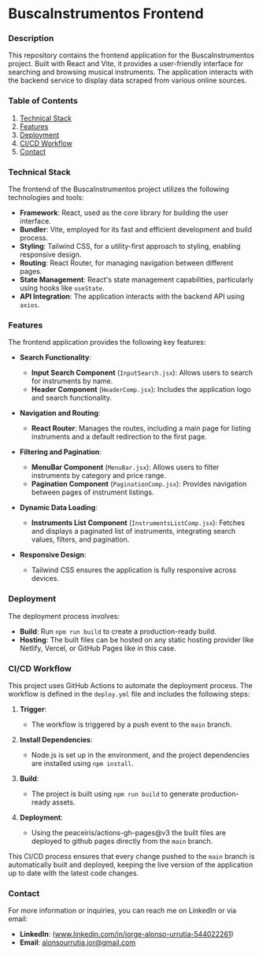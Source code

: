 # BuscaInstrumentos Frontend

### Description
This repository contains the frontend application for the BuscaInstrumentos project. Built with React and Vite, it provides a user-friendly interface for searching and browsing musical instruments. The application interacts with the backend service to display data scraped from various online sources.

### Table of Contents
1. [Technical Stack](#technical-stack)
2. [Features](#features)
3. [Deployment](#deployment)
4. [CI/CD Workflow](#cicd-workflow)
5. [Contact](#contact)

### Technical Stack
The frontend of the BuscaInstrumentos project utilizes the following technologies and tools:
- **Framework**: React, used as the core library for building the user interface.
- **Bundler**: Vite, employed for its fast and efficient development and build process.
- **Styling**: Tailwind CSS, for a utility-first approach to styling, enabling responsive design.
- **Routing**: React Router, for managing navigation between different pages.
- **State Management**: React's state management capabilities, particularly using hooks like `useState`.
- **API Integration**: The application interacts with the backend API using `axios`.

### Features
The frontend application provides the following key features:

- **Search Functionality**:
  - **Input Search Component** (`InputSearch.jsx`): Allows users to search for instruments by name.
  - **Header Component** (`HeaderComp.jsx`): Includes the application logo and search functionality.

- **Navigation and Routing**:
  - **React Router**: Manages the routes, including a main page for listing instruments and a default redirection to the first page.

- **Filtering and Pagination**:
  - **MenuBar Component** (`MenuBar.jsx`): Allows users to filter instruments by category and price range.
  - **Pagination Component** (`PaginationComp.jsx`): Provides navigation between pages of instrument listings.

- **Dynamic Data Loading**:
  - **Instruments List Component** (`InstrumentsListComp.jsx`): Fetches and displays a paginated list of instruments, integrating search values, filters, and pagination.

- **Responsive Design**:
  - Tailwind CSS ensures the application is fully responsive across devices.

### Deployment
The deployment process involves:
- **Build**: Run `npm run build` to create a production-ready build.
- **Hosting**: The built files can be hosted on any static hosting provider like Netlify, Vercel, or GitHub Pages like in this case.

### CI/CD Workflow
This project uses GitHub Actions to automate the deployment process. The workflow is defined in the `deploy.yml` file and includes the following steps:

1. **Trigger**:
   - The workflow is triggered by a push event to the `main` branch.

2. **Install Dependencies**:
   - Node.js is set up in the environment, and the project dependencies are installed using `npm install`.

3. **Build**:
   - The project is built using `npm run build` to generate production-ready assets.

4. **Deployment**:
   - Using the peaceiris/actions-gh-pages@v3 the built files are deployed to github pages directly from the `main` branch.

This CI/CD process ensures that every change pushed to the `main` branch is automatically built and deployed, keeping the live version of the application up to date with the latest code changes.

### Contact
For more information or inquiries, you can reach me on LinkedIn or via email:
- **LinkedIn**: (www.linkedin.com/in/jorge-alonso-urrutia-544022261)
- **Email**: [alonsourrutia.jor@gmail.com](mailto:alonsourrutia.jor@gmail.com)

